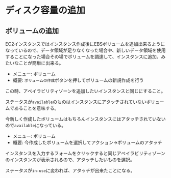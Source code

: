 # ディスク容量の追加

## ボリュームの追加

EC2インスタンスではインスタンス作成後にEBSボリュームを追加出来るようになっているので、データ領域が足りなくなった場合や、新しいデータ領域を使用することになった場合その場でボリュームを調達して、インスタンスに追加、みたいなことが簡単に出来る。

* メニュー: ボリューム
* 概要: `ボリュームの作成`ボタンを押してボリュームの新規作成を行う

この時、アベイラビリティゾーンを追加したいインスタンスと同じにすること。

ステータスが`available`のものはインスタンスにアタッチされていないボリュームであることを意味する。

今新しく作成したボリュームはもちろんインスタンスにはアタッチされていないので`available`になっている。

* メニュー: ボリューム
* 概要: 今作成したボリュームを選択してアクション→ボリュームのアタッチ

インスタンスを入力するフォームをクリックすると同じアベイラビリティゾーンのインスタンスが表示されるので、アタッチしたいものを選択。

ステータスが`in-use`に変われば、アタッチが出来たことになる。